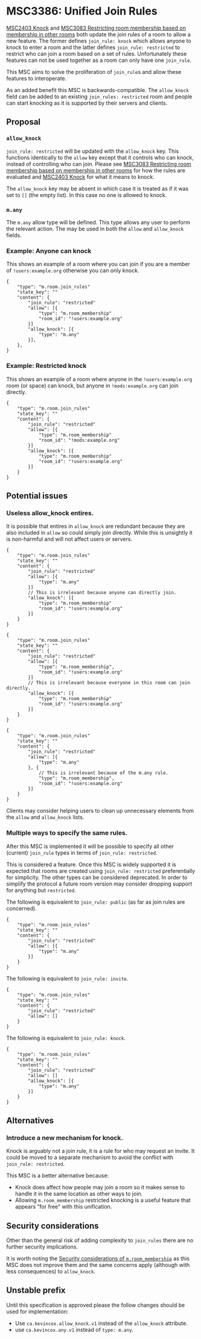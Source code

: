 # MSC3386: Unified Join Rules

[MSC2403 Knock](https://github.com/matrix-org/matrix-doc/pull/2403) and [MSC3083 Restricting room membership based on membership in other rooms](https://github.com/matrix-org/matrix-doc/pull/3083) both update the join rules of a room to allow a new feature. The former defines `join_rule: knock` which allows anyone to knock to enter a room and the latter defines `join_rule: restricted` to restrict who can join a room based on a set of rules. Unfortunately these features can not be used together as a room can only have one `join_rule`.

This MSC aims to solve the proliferation of `join_rule`s and allow these features to interoperate.

As an added benefit this MSC is backwards-compatible. The `allow_knock` field can be added to an existing `join_rules: restricted` room and people can start knocking as it is supported by their servers and clients.

## Proposal

### `allow_knock`

`join_rule: restricted` will be updated with the `allow_knock` key. This functions identically to the `allow` key except that it controls who can knock, instead of controlling who can join. Please see [MSC3083 Restricting room membership based on membership in other rooms](https://github.com/matrix-org/matrix-doc/pull/3083) for how the rules are evaluated and [MSC2403 Knock](https://github.com/matrix-org/matrix-doc/pull/2403) for what it means to knock.

The `allow_knock` key may be absent in which case it is treated as if it was set to `[]` (the empty list). In this case no one is allowed to knock.

### `m.any`

The `m.any` allow type will be defined. This type allows any user to perform the relevant action. The may be used in both the `allow` and `allow_knock` fields.

### Example: Anyone can knock

This shows an example of a room where you can join if you are a member of `!users:example.org` otherwise you can only knock.

```json5
{
	"type": "m.room.join_rules"
	"state_key": ""
	"content": {
		"join_rule": "restricted"
		"allow": [{
			"type": "m.room_membership"
			"room_id": "!users:example.org"
		}]
		"allow_knock": [{
			"type": "m.any"
		}],
	},
}
```

### Example: Restricted knock

This shows an example of a room where anyone in the `!users:example.org` room (or space) can knock, but anyone in `!mods:example.org` can join directly.

```json5
{
	"type": "m.room.join_rules"
	"state_key": ""
	"content": {
		"join_rule": "restricted"
		"allow": [{
			"type": "m.room_membership"
			"room_id": "!mods:example.org"
		}]
		"allow_knock": [{
			"type": "m.room_membership"
			"room_id": "!users:example.org"
		}]
	}
}
```

## Potential issues

### Useless allow_knock entires.

It is possible that entires in `allow_knock` are redundant because they are also included in `allow` so could simply join directly. While this is unsightly it is non-harmful and will not affect users or servers.

```json5
{
	"type": "m.room.join_rules"
	"state_key": ""
	"content": {
		"join_rule": "restricted"
		"allow": [{
			"type": "m.any"
		}]
		// This is irrelevant because anyone can directly join.
		"allow_knock": [{
			"type": "m.room_membership"
			"room_id": "!users:example.org"
		}]
	}
}
```

```json5
{
	"type": "m.room.join_rules"
	"state_key": ""
	"content": {
		"join_rule": "restricted"
		"allow": [{
			"type": "m.room_membership",
			"room_id": "!users:example.org"
		}]
		// This is irrelevant because everyone in this room can join directly.
		"allow_knock": [{
			"type": "m.room_membership"
			"room_id": "!users:example.org"
		}]
	}
}
```

```json5
{
	"type": "m.room.join_rules"
	"state_key": ""
	"content": {
		"join_rule": "restricted"
		"allow": [{
			"type": "m.any"
		}, {
			// This is irrelevant because of the m.any rule.
			"type": "m.room_membership",
			"room_id": "!users:example.org"
		}]
	}
}
```

Clients may consider helping users to clean up unnecessary elements from the `allow` and `allow_knock` lists.

### Multiple ways to specify the same rules.

After this MSC is implemented it will be possible to specify all other (current) `join_rule` types in terms of `join_rule: restricted`.

This is considered a feature. Once this MSC is widely supported it is expected that rooms are created using `join_rule: restricted` preferentially for simplicity. The other types can be considered deprecated. In order to simplify the protocol a future room version may consider dropping support for anything but `restricted`.

The following is equivalent to `join_rule: public` (as far as join rules are concerned).

```json5
{
	"type": "m.room.join_rules"
	"state_key": ""
	"content": {
		"join_rule": "restricted"
		"allow": [{
			"type": "m.any"
		}]
	}
}
```

The following is equivalent to `join_rule: invite`.

```json5
{
	"type": "m.room.join_rules"
	"state_key": ""
	"content": {
		"join_rule": "restricted"
		"allow": []
	}
}
```

The following is equivalent to `join_rule: knock`.

```json5
{
	"type": "m.room.join_rules"
	"state_key": ""
	"content": {
		"join_rule": "restricted"
		"allow": []
		"allow_knock": [{
			"type": "m.any"
		}]
	}
}
```

## Alternatives

### Introduce a new mechanism for knock.

Knock is arguably not a join rule, it is a rule for who may request an invite. It could be moved to a separate mechanism to avoid the conflict with `join_rule: restricted`.

This MSC is a better alternative because:

- Knock does affect how people may join a room so it makes sense to handle it in the same location as other ways to join.
- Allowing `m.room_membership` restricted knocking is a useful feature that appears "for free" with this unification.

## Security considerations

Other than the general risk of adding complexity to `join_rules` there are no further security implications.

It is worth noting the [Security considerations of `m.room_membership`](./3083-restricted-rooms.md#security-considerations) as this MSC does not improve them and the same concerns apply (although with less consequences) to `allow_knock`.

## Unstable prefix

Until this specification is approved please the follow changes should be used for implementation:
- Use `ca.kevincox.allow_knock.v1` instead of the `allow_knock` attribute.
- use `ca.kevincox.any.v1` instead of `type: m.any`.
